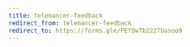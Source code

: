 ```yaml
---
title: telemancer-feedback
redirect_from: telemancer-feedback
redirect_to: https://forms.gle/PEYDwTb222TUasoo9
---
```

